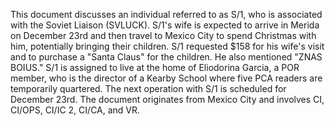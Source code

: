 This document discusses an individual referred to as S/1, who is associated with the Soviet Liaison (SVLUCK). S/1's wife is expected to arrive in Merida on December 23rd and then travel to Mexico City to spend Christmas with him, potentially bringing their children. S/1 requested $158 for his wife's visit and to purchase a "Santa Claus" for the children. He also mentioned "ZNAS BOIUS." S/1 is assigned to live at the home of Eliodorina Garcia, a POR member, who is the director of a Kearby School where five PCA readers are temporarily quartered. The next operation with S/1 is scheduled for December 23rd. The document originates from Mexico City and involves CI, CI/OPS, CI/IC 2, CI/CA, and VR.
